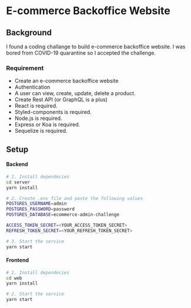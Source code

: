 # E-commerce Backoffice Website

## Background

I found a coding challange to build e-commerce backoffice website. I was bored from COVID-19 quarantine so I accepted the challenge.

### Requirement

- Create an e-commerce backoffice website
- Authentication
- A user can view, create, update, delete a product.
- Create Rest API (or GraphQL is a plus)
- React is required.
- Styled-components is required.
- Node.js is required.
- Express or Koa is required.
- Sequelize is required.

## Setup

#### Backend

```bash
# 1. Install dependecies
cd server
yarn install

# 2. Create .env file and paste the following values
POSTGRES_USERNAME=admin
POSTGRES_PASSWORD=password
POSTGRES_DATABASE=ecommerce-admin-challenge

ACCESS_TOKEN_SECRET=<YOUR_ACCESS_TOKEN_SECRET>
REFRESH_TOKEN_SECRET=<YOUR_REFRESH_TOKEN_SECRET>

# 3. Start the service
yarn start
```

#### Frontend

```bash
# 1. Install dependecies
cd web
yarn install

# 2. Start the service
yarn start
```
